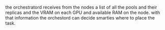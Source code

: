 the orchestratord receives from the nodes a list of all the pools and their replicas and the VRAM on each GPU and available RAM on the node. with that information the orchestord can decide smarties where to place the task.